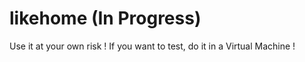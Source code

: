 # likehome (In Progress)
Use it at your own risk ! If you want to test, do it in a Virtual Machine !
